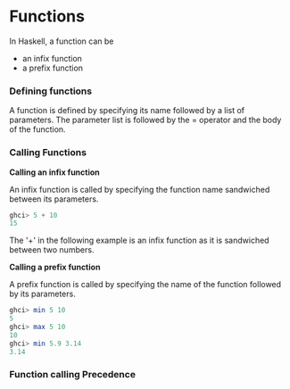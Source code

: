 # Functions

In Haskell, a function can be 

* an infix function
* a prefix function

### Defining functions

A function is defined by specifying its name followed by a list of parameters. The parameter list is followed by the = operator and the body of the function.

### Calling Functions

**Calling an infix function**

An infix function is called by specifying the function name sandwiched between its parameters.

```haskell
ghci> 5 + 10
15
```

The '+' in the following example is an infix function as it is sandwiched between two numbers.

**Calling a prefix function**

A prefix function is called by specifying the name of the function followed by its parameters.

```haskell
ghci> min 5 10
5
ghci> max 5 10
10
ghci> min 5.9 3.14
3.14
```

### Function calling Precedence


